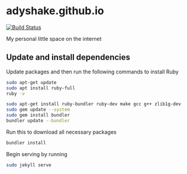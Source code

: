 adyshake.github.io
==================

[![Build Status](https://travis-ci.org/adyshake/adyshake.github.io.svg)](https://travis-ci.org/adyshake/adyshake.github.io)

My personal little space on the internet

## Update and install dependencies

Update packages and then run the following commands to install Ruby

```bash
sudo apt-get update
sudo apt install ruby-full
ruby -v
```

```bash
sudo apt-get install ruby-bundler ruby-dev make gcc g++ zlib1g-dev
sudo gem update --system
sudo gem install bundler
bundler update --bundler
```

Run this to download all necessary packages

```bash
bundler install
```

Begin serving by running

```bash
sudo jekyll serve
```
